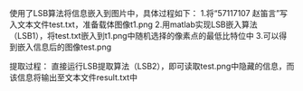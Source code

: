 使用了LSB算法将信息嵌入到图片中，具体过程如下：
1.将“57117107 赵笛言”写入文本文件test.txt，准备载体图像t1.png
2.用matlab实现LSB嵌入算法（LSB1），将test.txt嵌入到t1.png中随机选择的像素点的最低比特位中
3.可以得到嵌入信息后的图像test.png

提取过程：
直接运行LSB提取算法（LSB2），即可读取test.png中隐藏的信息，而该信息将输出至文本文件result.txt中
